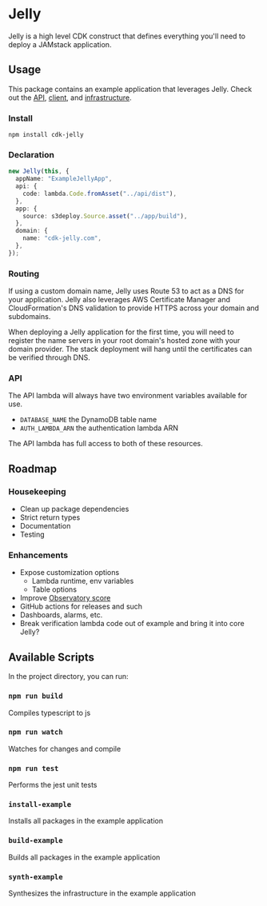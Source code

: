 # Jelly

Jelly is a high level CDK construct that defines everything you'll need to deploy a JAMstack application.

## Usage

This package contains an example application that leverages Jelly.
Check out the [API][1], [client][2], and [infrastructure][3].

[1]: example/packages/api
[2]: example/packages/app
[3]: example/packages/infrastructure

### Install

```
npm install cdk-jelly
```

### Declaration

```typescript
new Jelly(this, {
  appName: "ExampleJellyApp",
  api: {
    code: lambda.Code.fromAsset("../api/dist"),
  },
  app: {
    source: s3deploy.Source.asset("../app/build"),
  },
  domain: {
    name: "cdk-jelly.com",
  },
});
```

### Routing

If using a custom domain name, Jelly uses Route 53 to act as a DNS for your application.
Jelly also leverages AWS Certificate Manager and CloudFormation's DNS validation to provide HTTPS across your domain and subdomains.

When deploying a Jelly application for the first time, you will need to register the name servers in your root domain's hosted zone with your domain provider. The stack deployment will hang until the certificates can be verified through DNS.

### API

The API lambda will always have two environment variables available for use.

- `DATABASE_NAME` the DynamoDB table name
- `AUTH_LAMBDA_ARN` the authentication lambda ARN

The API lambda has full access to both of these resources.

## Roadmap

### Housekeeping

- Clean up package dependencies
- Strict return types
- Documentation
- Testing

### Enhancements

- Expose customization options
  - Lambda runtime, env variables
  - Table options
- Improve [Observatory score](https://observatory.mozilla.org/analyze/cdk-jelly.com)
- GitHub actions for releases and such
- Dashboards, alarms, etc.
- Break verification lambda code out of example and bring it into core Jelly?

## Available Scripts

In the project directory, you can run:

### `npm run build`

Compiles typescript to js

### `npm run watch`

Watches for changes and compile

### `npm run test`

Performs the jest unit tests

### `install-example`

Installs all packages in the example application

### `build-example`

Builds all packages in the example application

### `synth-example`

Synthesizes the infrastructure in the example application
